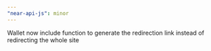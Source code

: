 ```yaml
---
"near-api-js": minor
---
```


Wallet now include function to generate the redirection link instead of redirecting the whole site
